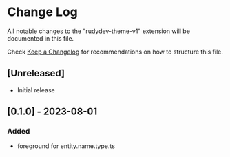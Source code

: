 # Change Log

All notable changes to the "rudydev-theme-v1" extension will be documented in this file.

Check [Keep a Changelog](http://keepachangelog.com/) for recommendations on how to structure this file.

## [Unreleased]

- Initial release

## [0.1.0] - 2023-08-01

### Added

- foreground for entity.name.type.ts 
